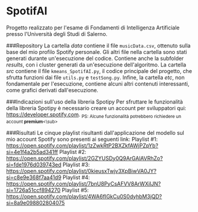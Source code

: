 # SpotifAI
Progetto realizzato per l'esame di Fondamenti di Intelligenza Artificiale presso l'Università degli Studi di Salerno.

###Repository
La cartella _data_ contiene il file `musicData.csv`, ottenuto sulla base del mio profilo Spotify personale. Gli altri file nella cartella sono stati generati durante un'esecuzione del codice. Contiene anche la subfolder _results_, con i cluster generati da un'esecuzione dell'algoritmo.
La cartella _src_ contiene il file `kmeans_SpotifAI.py`, il codice principale del progetto, che sfrutta funzioni dai file `utils.py` e `testSong.py`.
Infine, la cartella _etc_, non fondamentale per l'esecuzione, contiene alcuni altri contenuti interessanti, come grafici derivati dall'esecuzione.

###Indicazioni sull'uso della libreria Spotipy
Per sfruttare le funzionalità della libreria Spotipy è necessario creare un account per sviluppatori qui: https://developer.spotify.com.
<sub>PS: Alcune funzionalità potrebbero richiedere un account **premium**<\sub>
  
###Risultati
Le cinque playlist risultanti dall'applicazione del modello sul mio account Spotify sono presenti ai seguenti link:
  Playlist #1: https://open.spotify.com/playlist/1zZwkRtP2BXZkfAWjPZpYb?si=4e1f4a2b5ad341ff
  Playlist #2: https://open.spotify.com/playlist/2GZYUSDy0Q9ArGAlAVRhZo?si=fde1976d039743ed
  Playlist #3: https://open.spotify.com/playlist/0kieusxTwjv3XpBiwVA0JY?si=c8e9e368f7aa41d9
  Playlist #4: https://open.spotify.com/playlist/7bnU8PyCsAFVV8ArWXiIJN?si=1726a51ccf894270
  Playlist #5: https://open.spotify.com/playlist/4WA6fIGkCu0S0dyhbM3jQD?si=8a9e098802804075
